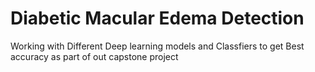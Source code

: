 # Diabetic Macular Edema Detection
Working with Different Deep learning models and Classfiers to get Best accuracy as part of out capstone project
